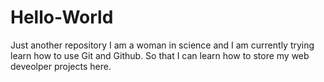 # Hello-World
Just another repository
I am a woman in science and I am currently trying learn how to use Git and Github. So that I can learn how to store my web deveolper projects here.
